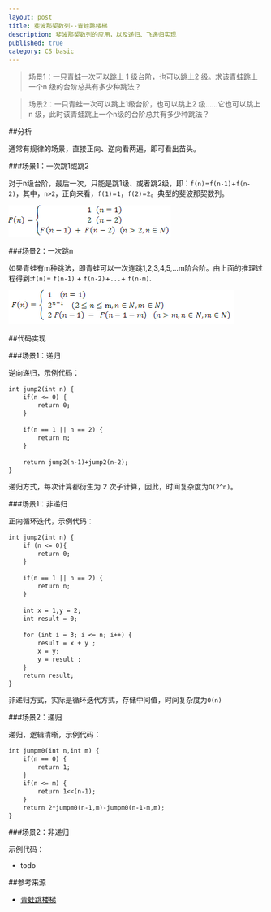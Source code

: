 ```yaml
---
layout: post
title: 斐波那契数列--青蛙跳楼梯
description: 斐波那契数列的应用，以及递归、飞递归实现
published: true
category: CS basic
---
```



> 场景1：一只青蛙一次可以跳上 1 级台阶，也可以跳上2 级。求该青蛙跳上一个n 级的台阶总共有多少种跳法？

> 场景2：一只青蛙一次可以跳上1级台阶，也可以跳上2 级……它也可以跳上n 级，此时该青蛙跳上一个n级的台阶总共有多少种跳法？ 




##分析

通常有规律的场景，直接正向、逆向看两遍，即可看出苗头。

###场景1：一次跳1或跳2

对于n级台阶，最后一次，只能是跳1级、或者跳2级，即：`f(n)`=`f(n-1)`+`f(n-2)`，其中，`n>2`，正向来看，`f(1)`=`1`，`f(2)`=`2`。典型的斐波那契数列。

![](/images/cs-basic/fibonacci.jpg)


###场景2：一次跳n


如果青蛙有m种跳法，即青蛙可以一次连跳1,2,3,4,5,...m阶台阶。由上面的推理过程得到:`f(n)`= `f(n-1)` + `f(n-2)`+`...`+ `f(n-m)`. 

![](/images/cs-basic/fibonacci-2.jpg)




##代码实现


###场景1：递归

逆向递归，示例代码：

	int jump2(int n) {  
		if(n <= 0) {
			return 0;
		}
		
		if(n == 1 || n == 2) {  
			return n;  
		}  

		return jump2(n-1)+jump2(n-2);  
	}  

递归方式，每次计算都衍生为 2 次子计算，因此，时间复杂度为`O(2^n)`。


###场景1：非递归

正向循环迭代，示例代码：


	int jump2(int n) {
		if (n <= 0){
			return 0;
		}

		if(n == 1 || n == 2) {
			return n;
		}

		int x = 1,y = 2;
		int result = 0;

		for (int i = 3; i <= n; i++) {
			result = x + y ;
			x = y;
			y = result ;
		}
		return result;
	}

非递归方式，实际是循环迭代方式，存储中间值，时间复杂度为`O(n)`







###场景2：递归

递归，逻辑清晰，示例代码：

	int jumpm0(int n,int m) {  
		if(n == 0) {  
			return 1;  
		}  
		if(n <= m) {  
			return 1<<(n-1);  
		}  
		return 2*jumpm0(n-1,m)-jumpm0(n-1-m,m);  
	}  









###场景2：非递归


示例代码：

* todo









##参考来源

* [青蛙跳楼梯][青蛙跳楼梯]













[NingG]:    http://ningg.github.com  "NingG"

[青蛙跳楼梯]:			http://liuqing-2010-07.iteye.com/blog/1330830









